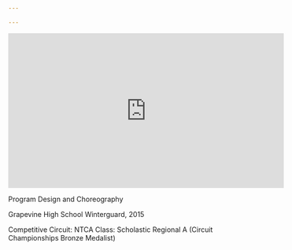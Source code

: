 ```yaml
---

---
```


<iframe width="560" height="315" src="https://www.youtube.com/embed/WPmt0zNWd68?rel=0&amp;controls=0&amp;showinfo=0" frameborder="0" allowfullscreen></iframe>

Program Design and Choreography

Grapevine High School Winterguard, 2015

Competitive Circuit: NTCA Class: Scholastic Regional A (Circuit Championships Bronze Medalist)
